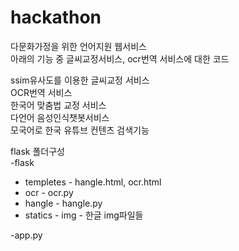 # hackathon
다문화가정을 위한 언어지원 웹서비스
<br>
아래의 기능 중 글씨교정서비스, ocr번역 서비스에 대한 코드

ssim유사도를 이용한 글씨교정 서비스
<br>
OCR번역 서비스
<br>
한국어 맞춤법 교정 서비스
<br>
다언어 음성인식챗봇서비스
<br>
모국어로 한국 유튜브 컨텐츠 검색기능


flask 폴더구성
<br>
-flask
  - templetes - hangle.html, ocr.html
  - ocr - ocr.py
  - hangle - hangle.py
  - statics - img - 한글 img파일들

-app.py
